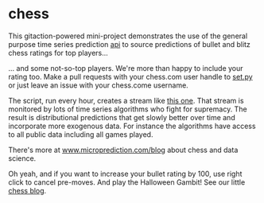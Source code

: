 # chess

This gitaction-powered mini-project demonstrates the use of the general purpose time series prediction [api](http://api.microprediction.org/) to source predictions of bullet and blitz chess ratings for top players...

... and some not-so-top players. We're more than happy to include your rating too. Make a pull requests with your chess.com user handle to [set.py](https://github.com/microprediction/chess/blob/main/set.py) or just leave an issue with your chess.come username. 

The script, run every hour, creates a stream like [this one](https://www.microprediction.org/stream_dashboard.html?stream=chess_bullet_level_DanielNaroditsky). That stream is monitored by lots of time series algorithms who fight for supremacy. The result is distributional predictions that get slowly better over time and incorporate more exogenous data. For instance the algorithms have access to all public data including all games played.   

There's more at www.microprediction.com/blog about chess and data science. 

Oh yeah, and if you want to increase your bullet rating by 100, use right click to cancel pre-moves. And play the Halloween Gambit! See our little [chess blog](www.chess.com/blog/microprediction).  


